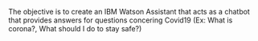 The objective is to create an IBM Watson Assistant that acts as a chatbot that provides answers for questions concering Covid19 (Ex: What is corona?, What should I do to stay safe?)
